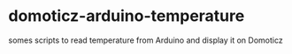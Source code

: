 # domoticz-arduino-temperature
somes scripts to read temperature from Arduino and display it on Domoticz
